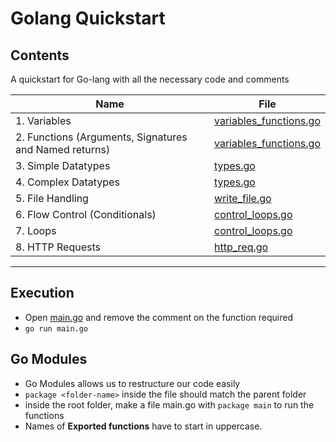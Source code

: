 # Golang Quickstart

## Contents

A quickstart for Go-lang with all the necessary code and comments

| Name                                                   | File                                                 |
| ------------------------------------------------------ | ---------------------------------------------------- |
| 1. Variables                                           | [variables_functions.go](src/variables_functions.go) |
| 2. Functions (Arguments, Signatures and Named returns) | [variables_functions.go](src/variables_functions.go) |
| 3. Simple Datatypes                                    | [types.go](src/types.go)                             |
| 4. Complex Datatypes                                   | [types.go](src/types.go)                             |
| 5. File Handling                                       | [write_file.go](src/write_file.go)                   |
| 6. Flow Control (Conditionals)                         | [control_loops.go](src/control_loops.go)             |
| 7. Loops                                               | [control_loops.go](src/control_loops.go)             |
| 8. HTTP Requests                                       | [http_req.go](src/http_req.go)                       |

---

## Execution

- Open [main.go](main.go) and remove the comment on the function required
- `go run main.go`

## Go Modules

- Go Modules allows us to restructure our code easily
- `package <folder-name>` inside the file should match the parent folder
- inside the root folder, make a file main.go with `package main` to run the functions
- Names of **Exported functions** have to start in uppercase.
